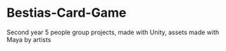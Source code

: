 # Bestias-Card-Game
Second year 5 people group projects, made with Unity, assets made with Maya by artists
